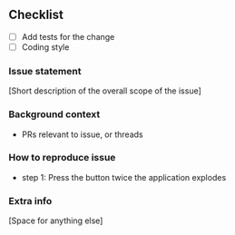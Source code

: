 ## Checklist
 - [ ] Add tests for the change
 - [ ] Coding style

### Issue statement
[Short description of the overall scope of the issue]

### Background context
 - PRs relevant to issue, or threads

### How to reproduce issue
- step 1: Press the button twice the application explodes

### Extra info
[Space for anything else]